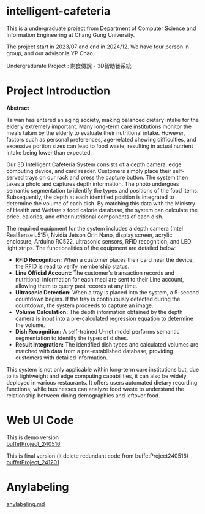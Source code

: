 # intelligent-cafeteria
This is a undergraduate project from Department of Computer Science and Information Engineering at Chang Gung University.

The project start in 2023/07 and end in 2024/12. We have four person in group, and our advisor is YP Chao.

Undergradurate Project : 剩食傳說 - 3D智助餐系統

# Project Introduction
 **Abstract**

Taiwan has entered an aging society, making balanced dietary intake for the elderly extremely important. Many long-term care institutions monitor the meals taken by the elderly to evaluate their nutritional intake. However, factors such as personal preferences, age-related chewing difficulties, and excessive portion sizes can lead to food waste, resulting in actual nutrient intake being lower than expected.

Our 3D Intelligent Cafeteria System consists of a depth camera, edge computing device, and card reader. Customers simply place their self-served trays on our rack and press the capture button. The system then takes a photo and captures depth information. The photo undergoes semantic segmentation to identify the types and positions of the food items. Subsequently, the depth at each identified position is integrated to determine the volume of each dish. By matching this data with the Ministry of Health and Welfare's food calorie database, the system can calculate the price, calories, and other nutritional components of each dish.

The required equipment for the system includes a depth camera (Intel RealSense L515), Nvidia Jetson Orin Nano, display screen, acrylic enclosure, Arduino RC522, ultrasonic sensors, RFID recognition, and LED light strips. The functionalities of the equipment are detailed below:

- **RFID Recognition:** When a customer places their card near the device, the RFID is read to verify membership status.
- **Line Official Account:** The customer's transaction records and nutritional information for each meal are sent to their Line account, allowing them to query past records at any time.
- **Ultrasonic Detection:** When a tray is placed into the system, a 5-second countdown begins. If the tray is continuously detected during the countdown, the system proceeds to capture an image.
- **Volume Calculation:** The depth information obtained by the depth camera is input into a pre-calculated regression equation to determine the volume.
- **Dish Recognition:** A self-trained U-net model performs semantic segmentation to identify the types of dishes.
- **Result Integration:** The identified dish types and calculated volumes are matched with data from a pre-established database, providing customers with detailed information.

This system is not only applicable within long-term care institutions but, due to its lightweight and edge computing capabilities, it can also be widely deployed in various restaurants. It offers users automated dietary recording functions, while businesses can analyze food waste to understand the relationship between dining demographics and leftover food.

# Web UI Code
This is demo version\
[buffetProject_240516](https://github.com/Kathange/intelligent-cafeteria/blob/main/anylabeling.md)

This is final version (it delete redundant code from buffetProject240516)\
[buffetProject_241201](https://drive.google.com/drive/folders/1F4wTsTuuHcQjv1ANcS9yVGLJcu8D9VdE?usp=drive_link)

# Anylabeling
[anylabeling.md](https://github.com/Kathange/intelligent-cafeteria/anylabeling.md)

